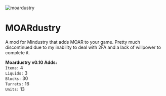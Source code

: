 ![moardustry](https://user-images.githubusercontent.com/76548026/114630681-bfa5e780-9c80-11eb-970c-f8aebd8be2a0.png)
# MOARdustry
A mod for Mindustry that adds MOAR to your game.
Pretty much discontinued due to my inability to deal with 2FA and a lack of willpower to complete it.

**Moardustry v0.10 Adds:**
<br>`Items:` 4
<br>`Liquids:` 3
<br>`Blocks:` 30
<br>`Turrets:` 16
<br>`Units:` 13
